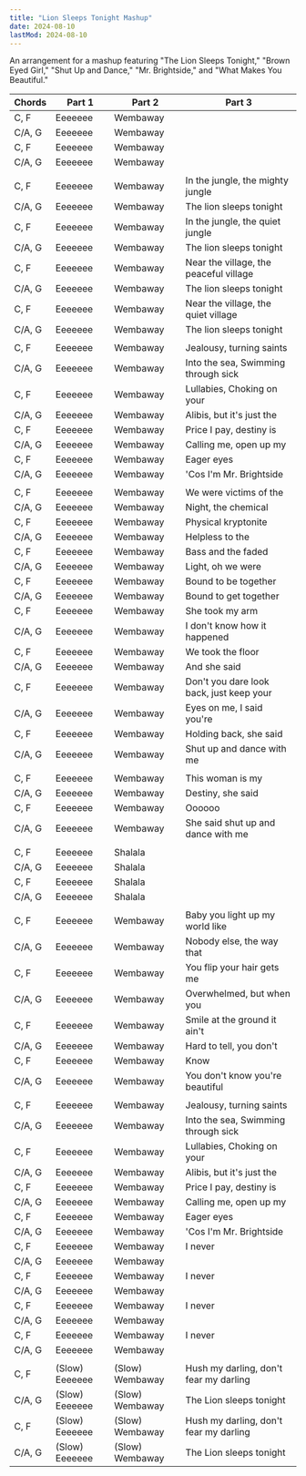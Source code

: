 ```yaml
---
title: "Lion Sleeps Tonight Mashup"
date: 2024-08-10
lastMod: 2024-08-10
---
```


An arrangement for a mashup featuring "The Lion Sleeps Tonight," "Brown Eyed Girl," "Shut Up and Dance," "Mr. Brightside," and "What Makes You Beautiful."

| **Chords** | **Part 1** | **Part 2** | **Part 3** |
|------------|------------|------------|------------|
| C, F       | Eeeeeee | Wembaway | |
| C/A, G     | Eeeeeee | Wembaway | |
| C, F       | Eeeeeee | Wembaway | |
| C/A, G     | Eeeeeee | Wembaway | |
| | | | |
| C, F       | Eeeeeee | Wembaway | In the jungle, the mighty jungle |
| C/A, G     | Eeeeeee | Wembaway | The lion sleeps tonight |
| C, F       | Eeeeeee | Wembaway | In the jungle, the quiet jungle |
| C/A, G     | Eeeeeee | Wembaway | The lion sleeps tonight |
| C, F       | Eeeeeee | Wembaway | Near the village, the peaceful village |
| C/A, G     | Eeeeeee | Wembaway | The lion sleeps tonight |
| C, F       | Eeeeeee | Wembaway | Near the village, the quiet village |
| C/A, G     | Eeeeeee | Wembaway | The lion sleeps tonight |
| | | | |
| C, F       | Eeeeeee | Wembaway | Jealousy, turning saints |
| C/A, G     | Eeeeeee | Wembaway | Into the sea, Swimming through sick |
| C, F       | Eeeeeee | Wembaway | Lullabies, Choking on your |
| C/A, G     | Eeeeeee | Wembaway | Alibis, but it's just the |
| C, F       | Eeeeeee | Wembaway | Price I pay, destiny is |
| C/A, G     | Eeeeeee | Wembaway | Calling me, open up my |
| C, F       | Eeeeeee | Wembaway | Eager eyes |
| C/A, G     | Eeeeeee | Wembaway | 'Cos I'm Mr. Brightside |
| | | | |
| C, F       | Eeeeeee | Wembaway | We were victims of the |
| C/A, G     | Eeeeeee | Wembaway | Night, the chemical |
| C, F       | Eeeeeee | Wembaway | Physical kryptonite |
| C/A, G     | Eeeeeee | Wembaway | Helpless to the |
| C, F       | Eeeeeee | Wembaway | Bass and the faded |
| C/A, G     | Eeeeeee | Wembaway | Light, oh we were |
| C, F       | Eeeeeee | Wembaway | Bound to be together |
| C/A, G     | Eeeeeee | Wembaway | Bound to get together |
| C, F       | Eeeeeee | Wembaway | She took my arm |
| C/A, G     | Eeeeeee | Wembaway | I don't know how it happened |
| C, F       | Eeeeeee | Wembaway | We took the floor |
| C/A, G     | Eeeeeee | Wembaway | And she said |
| C, F       | Eeeeeee | Wembaway | Don't you dare look back, just keep your |
| C/A, G     | Eeeeeee | Wembaway | Eyes on me, I said you're |
| C, F       | Eeeeeee | Wembaway | Holding back, she said |
| C/A, G     | Eeeeeee | Wembaway | Shut up and dance with me |
| | | | |
| C, F       | Eeeeeee | Wembaway | This woman is my |
| C/A, G     | Eeeeeee | Wembaway | Destiny, she said |
| C, F       | Eeeeeee | Wembaway | Oooooo |
| C/A, G     | Eeeeeee | Wembaway | She said shut up and dance with me |
| | | | |
| C, F       | Eeeeeee | Shalala | |
| C/A, G     | Eeeeeee | Shalala | |
| C, F       | Eeeeeee | Shalala | |
| C/A, G     | Eeeeeee | Shalala | |
| | | | |
| C, F       | Eeeeeee | Wembaway | Baby you light up my world like |
| C/A, G     | Eeeeeee | Wembaway | Nobody else, the way that |
| C, F       | Eeeeeee | Wembaway | You flip your hair gets me |
| C/A, G     | Eeeeeee | Wembaway | Overwhelmed, but when you |
| C, F       | Eeeeeee | Wembaway | Smile at the ground it ain't |
| C/A, G     | Eeeeeee | Wembaway | Hard to tell, you don't |
| C, F       | Eeeeeee | Wembaway | Know |
| C/A, G     | Eeeeeee | Wembaway | You don't know you're beautiful  |
| | | | |
| C, F       | Eeeeeee | Wembaway | Jealousy, turning saints |
| C/A, G     | Eeeeeee | Wembaway | Into the sea, Swimming through sick |
| C, F       | Eeeeeee | Wembaway | Lullabies, Choking on your |
| C/A, G     | Eeeeeee | Wembaway | Alibis, but it's just the |
| C, F       | Eeeeeee | Wembaway | Price I pay, destiny is |
| C/A, G     | Eeeeeee | Wembaway | Calling me, open up my |
| C, F       | Eeeeeee | Wembaway | Eager eyes |
| C/A, G     | Eeeeeee | Wembaway | 'Cos I'm Mr. Brightside |
| C, F       | Eeeeeee | Wembaway | I never |
| C/A, G     | Eeeeeee | Wembaway |  |
| C, F       | Eeeeeee | Wembaway | I never |
| C/A, G     | Eeeeeee | Wembaway |  |
| C, F       | Eeeeeee | Wembaway | I never |
| C/A, G     | Eeeeeee | Wembaway |  |
| C, F       | Eeeeeee | Wembaway | I never |
| C/A, G     | Eeeeeee | Wembaway |  |
| | | | |
| C, F       | (Slow) Eeeeeee | (Slow) Wembaway | Hush my darling, don't fear my darling |
| C/A, G     | (Slow) Eeeeeee | (Slow) Wembaway | The Lion sleeps tonight |
| C, F       | (Slow) Eeeeeee | (Slow) Wembaway | Hush my darling, don't fear my darling |
| C/A, G     | (Slow) Eeeeeee | (Slow) Wembaway | The Lion sleeps tonight |